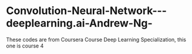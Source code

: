 # Convolution-Neural-Network---deeplearning.ai-Andrew-Ng-
These codes are from Coursera Course Deep Learning Specialization, this one is course 4
